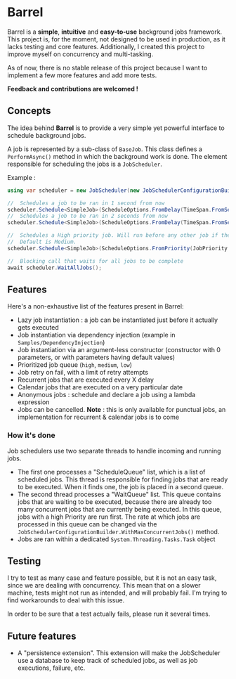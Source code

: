 # Barrel

Barrel is a **simple**, **intuitive** and **easy-to-use** background jobs framework.
This project is, for the moment, not designed to be used in production, as it lacks testing and core features.
Additionally, I created this project to improve myself on concurrency and multi-tasking.

As of now, there is no stable release of this project because I want to implement a few more features and add more tests.

**Feedback and contributions are welcomed !**

## Concepts

The idea behind **Barrel** is to provide a very simple yet powerful interface to schedule background jobs.

A job is represented by a sub-class of `BaseJob`. This class defines a `PerformAsync()` method in which the background work is done. The element responsible for scheduling the jobs is a `JobScheduler`.

Example :

```csharp
using var scheduler = new JobScheduler(new JobSchedulerConfigurationBuilder());

//	Schedules a job to be ran in 1 second from now
scheduler.Schedule<SimpleJob>(ScheduleOptions.FromDelay(TimeSpan.FromSeconds(1)));
//	Schedules a job to be ran in 2 seconds from now
scheduler.Schedule<SimpleJob>(ScheduleOptions.FromDelay(TimeSpan.FromSeconds(2)));

//  Schedules a High priority job. Will run before any other job if the concurrent job limit is reached.
//  Default is Medium.
scheduler.Schedule<SimpleJob>(ScheduleOptions.FromPriority(JobPriority.High));

//	Blocking call that waits for all jobs to be complete
await scheduler.WaitAllJobs();
```

## Features

Here's a non-exhaustive list of the features present in Barrel:

- Lazy job instantiation : a job can be instantiated just before it actually gets executed
- Job instantiation via dependency injection (example in `Samples/DependencyInjection`)
- Job instantiation via an argument-less constructor (constructor with 0 parameters, or with parameters having default values)
- Prioritized job queue (`high`, `medium`, `low`)
- Job retry on fail, with a limit of retry attempts
- Recurrent jobs that are executed every X delay
- Calendar jobs that are executed on a very particular date
- Anonymous jobs : schedule and declare a job using a lambda expression
- Jobs can be cancelled. **Note** : this is only available for punctual jobs, an implementation for recurrent & calendar jobs is to come

### How it's done

Job schedulers use two separate threads to handle incoming and running jobs.

- The first one processes a "ScheduleQueue" list, which is a list of scheduled jobs. This thread is responsible for finding jobs that are ready to be executed. When it finds one, the job is placed in a second queue.
- The second thread processes a "WaitQueue" list. This queue contains jobs that are waiting to be executed, because there are already too many concurrent jobs that are currently being executed. In this queue, jobs with a high Priority are run first. The rate at which jobs are processed in this queue can be changed via the `JobSchedulerConfigurationBuilder.WithMaxConcurrentJobs()` method.
- Jobs are ran within a dedicated `System.Threading.Tasks.Task` object

## Testing

I try to test as many case and feature possible, but it is not an easy task, since we are dealing with concurrency. This mean that on a slower machine, tests might not run as intended, and will probably fail. I'm trying to find workarounds to deal with this issue.

In order to be sure that a test actually fails, please run it several times.

## Future features

- A "persistence extension". This extension will make the JobScheduler use a database to keep track of scheduled jobs, as well as job executions, failure, etc.
